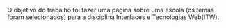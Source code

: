 O objetivo do trabalho foi fazer uma página sobre uma escola (os temas foram selecionados) para a disciplina Interfaces e Tecnologias Web(ITW).
